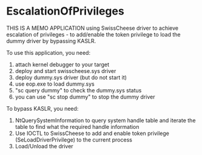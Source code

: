 # EscalationOfPrivileges
THIS IS A MEMO APPLICATION using SwissCheese driver to achieve escalation of privileges - to add/enable the token privilege to load the dummy driver by bypassing KASLR.

To use this application, you need:
1. attach kernel debugger to your target
2. deploy and start swisscheese.sys driver
3. deploy dummy.sys driver (but do not start it)
4. use eop.exe to load dummy.sys
5. "sc query dummy" to check the dummy.sys status
6. you can use "sc stop dummy" to stop the dummy driver

To bypass KASLR, you need:
1. NtQuerySystemInformation to query system handle table and iterate the table to find what the required handle information
2. Use IOCTL to SwissCheese to add and enable token privilege (SeLoadDriverPrivilege) to the current process
3. Load/Unload the driver


